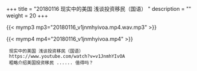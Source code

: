 +++
title = "20180116  现实中的美国 浅谈投资移民（国语） "
description = ""
weight = 20
+++

{{< mymp3 mp3="20180116_v1jnmhyivoa.mp4.wav.mp3" >}}

{{< mymp4 mp4="20180116_v1jnmhyivoa.mp4" >}}

     现实中的美国 浅谈投资移民（国语） 
     https://www.youtube.com/watch?v=v1JnmhYIvOA 
     粗略介绍美国投资移民 ...... 值得吗？ 

